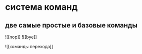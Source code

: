 # система команд

## две самые простые и базовые команды

![[nop]]
![[bye]]

![[команды перехода]]

